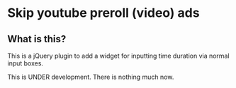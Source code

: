 Skip youtube preroll (video) ads
=============================

## What is this?
This is a jQuery plugin to add a widget for inputting time duration via normal input boxes.

This is UNDER development. There is nothing much now.